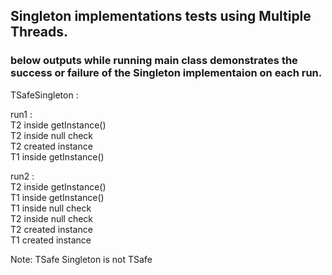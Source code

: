 ## Singleton implementations tests using Multiple Threads.

### below outputs while running main class demonstrates the success or failure of the Singleton implementaion on each run.

TSafeSingleton :

run1 :\
T2 inside getInstance()\
T2 inside null check\
T2 created instance\
T1 inside getInstance()

run2 :\
T2 inside getInstance()\
T1 inside getInstance()\
T1 inside null check\
T2 inside null check\
T2 created instance\
T1 created instance

Note: TSafe Singleton is not TSafe

